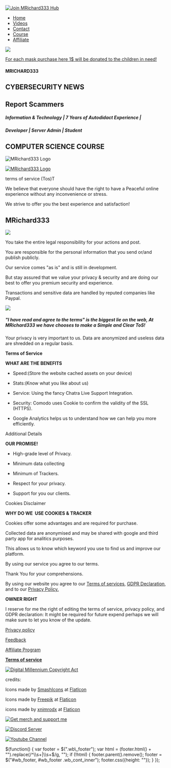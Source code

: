 [![Join MRichard333 Hub](gallery/blogging(4)-ts1607293427.svg)](https://chat.mrichard333.com/ "Join MRichard333 Hub!")

*   [Home](https://mrichard333.com/)
*   [Videos](https://mrichard333.com/videos)
*   [Contact](https://mrichard333.com/contact)
*   [Course](https://mrichard333.com/Course)
*   [Affiliate](https://mrichard333.com/affiliate)

[![](https://mrichard333.com/MRichard333.com.png)](https://mrichard333.com/)

[For each mask purchase here 1$ will be donated to the children in need!](https://teespring.com/face-mask-design-MRichard333 "Buy MRichard333 Mask")

#### **MRICHARD333**

**CYBERSECURITY NEWS**
----------------------

**Report Scammers**
-------------------

##### Information & Technology | 7 Years of Autodidact Experience |

##### Developer | Server Admin | Student

**COMPUTER SCIENCE COURSE**
---------------------------

![MRichard333 Logo](https://mrichard333.com/MRichard333.com.png)

[![MRichard333 Logo](https://mrichard333.com/MRichard333.com.png)](https://mrichard333.com/ "Read my fraud prevention guide")

terms of service (Tos)T

We believe that everyone should have the right to have a Peaceful online experience without any inconvenience or stress.

We strive to offer you the best experience and satisfaction!

MRichard333
-----------

![](gallery_gen/37a9c17e8a5cafcfb49b0e817e9cd9e7.png)

You take the entire legal responsibility for your actions and post.

You are responsible for the personal information that you send or/and publish publicly.

Our service comes "as is" and is still in development.

But stay assured that we value your privacy & security and are doing our best to offer you premium security and experience.

Transactions and sensitive data are handled by reputed companies like Paypal.

![](https://mrichard333.com/MRichard333.com.png)

##### "I have read and agree to the terms" is the biggest lie on the web, At MRichard333 we have chooses to make a _**Simple and Clear**_ ToS!

Your privacy is very important to us. Data are anonymized and useless data are shredded on a regular basis.

**Terms of Service**

**WHAT ARE THE BENEFITS**

*   Speed:(Store the website cached assets on your device)

*   Stats:(Know what you like about us)

*   Service: Using the fancy Chatra Live Support Integration.

*   Security: Comodo uses Cookie to confirm the validity of the SSL (HTTPS).

*   Google Analytics helps us to understand how we can help you more efficiently.

Additional Details

 **OUR PROMISE!**

*   High-grade level of Privacy.

*   Minimum data collecting

*   Minimum of Trackers.

*   Respect for your privacy.

*   Support for you our clients.

Cookies Disclaimer

 **WHY DO WE  USE COOKIES & TRACKER**

Cookies offer some advantages and are required for purchase.

Collected data are anonymised and may be shared with google and third party app for analitics purposes.

This allows us to know which keyword you use to find us and improve our platform.

By using our service you agree to our terms.

Thank You for your comprehensions.

By using our website you agree to our [Terms of services](https://mrichard333.com/ToS "ToS"), [GDPR Declaration](https://mrichard333.com/GDPR "GDPR"), and to our [Privacy Policy.](https://mrichard333.com/Privacy-policy "Privacy policy")  

  

  

  

  

**OWNER RIGHT**  

  

  

  

  

I reserve for me the right of editing the terms of service, privacy policy, and GDPR declaration: It might be required for future expend perhaps we will make sure to let you know of the update.  

 [](https://mrichard333.com/ToS "Terms of Service (ToS)") [Privacy policy](https://mrichard333.com/Privacy-policy "Privacy policy")

 [Feedback](https://mrichard333.com/contact "Contact us")

 [](https://mrichard333.com/affiliate "Became Affiliate") [Affiliate Program](https://mrichard333.com/affiliate "Became Affiliate")

 **[Terms of service](https://mrichard333.com/ToS "Terms of Service (ToS)")**

[![Digital Millennium Copyright Act](gallery_gen/7f3eda5f286c1b88e5da8d039e75304d.png)](https://www.dmca.com/ "Digital Millennium Copyright Act")

credits:

Icons made by [SmashIcons](https://www.flaticon.com/authors/smashicons "Icon Attribution") at [FlatIcon](https://www.flaticon.com/ "Flaticon")

Icons made by [Freepik](https://www.flaticon.com/authors/freepik "Freepik") at [Flaticon](https://www.flaticon.com/ "Flaticon")

icons made by [xnimrodx](https://www.flaticon.com/authors/xnimrodx "xnimrodx") at [Flaticon](https://www.flaticon.com/ "Flaticon")

[![Get merch and support me](gallery_gen/d8ba39ad5bdd30e5b0d3f7bf803639dc_256x160.png)](https://patreon.com/MRichard333 "Support us and get Merch")

[![Discord Server](gallery_gen/b4c4f1fbb9e600c7c36920529fd13584_140x140.png)](https://discord.gg/KH8tx2a "Join us on Discord")

[![Youtube Channel](gallery_gen/807d7526bd1044cc0e5c6429bb4305f6_176x120.png)](https://youtube.com/c/MRichard333 "Scammers Exposing and Tech Guide")

$(function() { var footer = $(".wb\_footer"); var html = (footer.html() + "").replace(/^\\s+|\\s+$/g, ""); if (!html) { footer.parent().remove(); footer = $("#wb\_footer, #wb\_footer .wb\_cont\_inner"); footer.css({height: ""}); } });